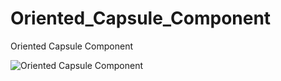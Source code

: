 # Oriented_Capsule_Component
Oriented Capsule Component

![Oriented Capsule Component ](https://raw.githubusercontent.com/mhousse1247/Oriented_Capsule_Component/master/OrientedCapsule/Screenshot.png)
